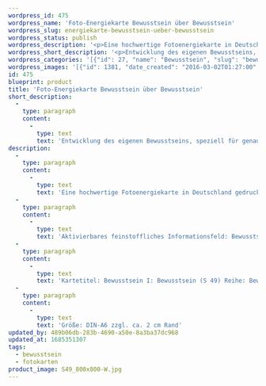 ```yaml
---
wordpress_id: 475
wordpress_name: 'Foto-Energiekarte Bewusstsein über Bewusstsein'
wordpress_slug: energiekarte-bewusstsein-ueber-bewusstsein
wordpress_status: publish
wordpress_description: '<p>Eine hochwertige Fotoenergiekarte in Deutschland gedruckt und in Handarbeit laminiert.  Sie ist in Postkartengröße (DIN-A6) oder kleiner gut zu transportieren und kann auch auf den Körper aufgelegt werden.</p><p>Aktivierbares feinstoffliches Informationsfeld: Bewusstsein - Bewusstseinsbewusstsein - Entwicklung - "Schwingungserhöhung" - Feinstofflichkeit erfahren: Entwicklung des eigenen Bewusstsein allgemein und für den Bereich des eigenen Bewusstseins speziell. Sich selbst als bewusst lebenden Menschen begreifen und die gesamte Bandbreite an Fähigkeiten annehmen, die ein menschliches Bewusstsein besitzt. Mit diesem neuen Bewusstsein das eigene Leben in Selbstbewusstsein gestalten. Entwicklung der eigenen Fähigkeit zur Wahrnehmung und zur Lenkung feinstofflicher Energien.</p><p>Kartetitel: Bewusstsein I: Bewusstsein (S 49) Reihe: Bewusstsein.</p><p>Größe: DIN-A6 zzgl. ca. 2 cm Rand<br />Andere Formate sind individuell für Sie innerhalb weniger Tage herstellbar. Bitte kontaktieren Sie uns hierfür unter <a href="mailto:info@elvedenverlag.de">info@elvedenverlag.de</a>.</p><p>Anwendungshinweise</p>'
wordpress_short_description: '<p>Entwicklung des eigenen Bewusstseins, speziell für genau diesen Bereich des eigenen Bewusstseins (&#8222;sich bewusst sein, dass ein wesentlicher Teil des Menschen sein Bewusstsein ist&#8220;)</p>'
wordpress_categories: '[{"id": 27, "name": "Bewusstsein", "slug": "bewusstsein"}, {"id": 23, "name": "Fotokarten", "slug": "fotokarten"}]'
wordpress_images: '[{"id": 1381, "date_created": "2016-03-02T01:27:00", "date_created_gmt": "2016-03-01T23:27:00", "date_modified": "2016-03-02T01:27:00", "date_modified_gmt": "2016-03-01T23:27:00", "src": "https://my.feenbaum.de/wp-content/uploads/2016/03/S49_800x800-W.jpg", "name": "S49_800x800-W", "alt": ""}]'
id: 475
blueprint: product
title: 'Foto-Energiekarte Bewusstsein über Bewusstsein'
short_description:
  -
    type: paragraph
    content:
      -
        type: text
        text: 'Entwicklung des eigenen Bewusstseins, speziell für genau diesen Bereich des eigenen Bewusstseins (''sich bewusst sein, dass ein wesentlicher Teil des Menschen sein Bewusstsein ist'')'
description:
  -
    type: paragraph
    content:
      -
        type: text
        text: 'Eine hochwertige Fotoenergiekarte in Deutschland gedruckt und in Handarbeit laminiert.  Sie ist in Postkartengröße (DIN-A6) oder kleiner gut zu transportieren und kann auch auf den Körper aufgelegt werden.'
  -
    type: paragraph
    content:
      -
        type: text
        text: 'Aktivierbares feinstoffliches Informationsfeld: Bewusstsein - Bewusstseinsbewusstsein - Entwicklung - "Schwingungserhöhung" - Feinstofflichkeit erfahren: Entwicklung des eigenen Bewusstsein allgemein und für den Bereich des eigenen Bewusstseins speziell. Sich selbst als bewusst lebenden Menschen begreifen und die gesamte Bandbreite an Fähigkeiten annehmen, die ein menschliches Bewusstsein besitzt. Mit diesem neuen Bewusstsein das eigene Leben in Selbstbewusstsein gestalten. Entwicklung der eigenen Fähigkeit zur Wahrnehmung und zur Lenkung feinstofflicher Energien.'
  -
    type: paragraph
    content:
      -
        type: text
        text: 'Kartetitel: Bewusstsein I: Bewusstsein (S 49) Reihe: Bewusstsein.'
  -
    type: paragraph
    content:
      -
        type: text
        text: 'Größe: DIN-A6 zzgl. ca. 2 cm Rand'
updated_by: 489b06db-283b-4690-a50e-8a3ba37dc968
updated_at: 1685351307
tags:
  - bewusstsein
  - fotokarten
product_image: S49_800x800-W.jpg
---
```

